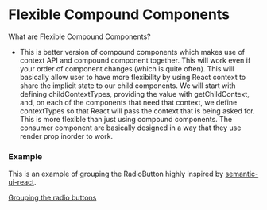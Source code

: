 # Flexible Compound Components

What are Flexible Compound Components?

* This is better version of compound components which makes use of context API and compound component together. This will work even if your order of component changes (which is quite often). This will basically allow user to have more flexibility by using React context to share the implicit state to our child components. We will start with defining childContextTypes, providing the value with getChildContext, and, on each of the components that need that context, we define contextTypes so that React will pass the context that is being asked for. This is more flexible than just using compound components. The consumer component are basically designed in a way that they use render prop inorder to work.

### Example

This is an example of grouping the RadioButton highly inspired by [semantic-ui-react](https://react.semantic-ui.com/collections/form/). 

[Grouping the radio buttons](https://codesandbox.io/s/z304lk196l)


